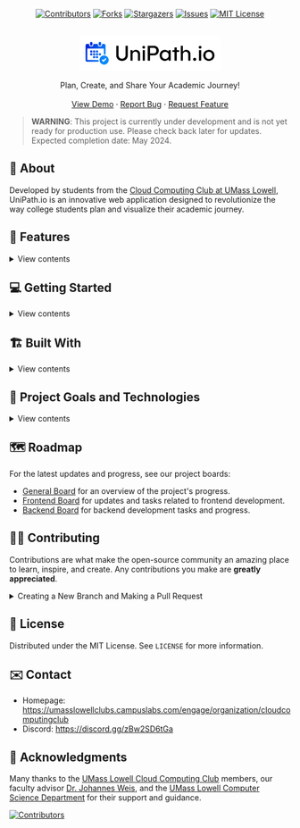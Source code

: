 
<div align="center">

[![Contributors](https://img.shields.io/github/contributors/UMLCloudComputing/UniPath.io.svg?style=for-the-badge)](https://github.com/UMLCloudComputing/UniPath.io/graphs/contributors)
[![Forks](https://img.shields.io/github/forks/UMLCloudComputing/UniPath.io.svg?style=for-the-badge)](https://github.com/UMLCloudComputing/UniPath.io/network/members)
[![Stargazers](https://img.shields.io/github/stars/UMLCloudComputing/UniPath.io.svg?style=for-the-badge)](https://github.com/UMLCloudComputing/UniPath.io/stargazers)
[![Issues](https://img.shields.io/github/issues/UMLCloudComputing/UniPath.io.svg?style=for-the-badge)](https://github.com/UMLCloudComputing/UniPath.io/issues)
[![MIT License](https://img.shields.io/github/license/UMLCloudComputing/UniPath.io.svg?style=for-the-badge)](https://github.com/UMLCloudComputing/UniPath.io/blob/master/LICENSE)

</div>

<br />
<div align="center">
    <a href="https://github.com/UMLCloudComputing/UniPath.io">
        <img src="./docs/Images/logo_background_white.png" alt="Logo" width="50%" height="50%">
    </a>
    <p align="center">
        Plan, Create, and Share Your Academic Journey!
        <br />
        <br />
        <a href="https://www.unipath.io">View Demo</a>
        ·
        <a href="https://github.com/UMLCloudComputing/UniPath.io/issues">Report Bug</a>
        ·
        <a href="https://github.com/UMLCloudComputing/UniPath.io/issues">Request Feature</a>
    </p>
</div>

> **WARNING**: This project is currently under development and is not yet ready for production use. Please check back later for updates. Expected completion date: May 2024.


## 📘 About

Developed by students from the [Cloud Computing Club at UMass Lowell](https://umasslowellclubs.campuslabs.com/engage/organization/cloudcomputingclub), UniPath.io is an innovative web application designed to revolutionize the way college students plan and visualize their academic journey.

## 🚀 Features

<details>
<summary>View contents</summary>

- 💎 **Degree Path Planning**
    - Craft a detailed degree plan by entering courses and their prerequisites.
    - Define your academic goals and structure your semesters ahead.
    - Input and manage degree requirements to ensure all academic goals are met.

- 📊 **Visual Progress Tracking & Analysis**
    - Get a clear visual representation of your academic journey with color-coded progress indicators.
    - Define and visualize prerequisites and co-requisites to understand course sequences.
    - Our system analyzes your plan to confirm the validity of your course sequence.

- 👥 **Collaborative Planning & Community Engagement**
    - Share your degree pathway with peers and advisors for collaborative planning and feedback.
    - Compare your academic plan with others to explore different pathways and find the best fit for your educational aspirations.
    - Engage with a community of students navigating their own academic paths, share insights, and gain inspiration.

</details>

## 💻 Getting Started

<details>
<summary>View contents</summary>

### ⚠️ Prerequisites

- Node.js and NPM or Docker for running the application.
- AWS account for AWS Amplify.

### 🔽 Installation

1. Clone the repository:

    ```sh
    git clone https://github.com/UMLCloudComputing/UniPath.io.git
    ```

2. Navigate to the project directory:

    ```sh
    cd UniPath.io
    ```

3. Install NPM packages:

    ```sh
    npm install
    ```

### 🛠️ Setup AWS Amplify CLI

First, install the AWS Amplify CLI globally:

```sh
npm install -g @aws-amplify/cli
```

#### Configure Amplify Profile

- Make a new profile: 

    ```sh
    npx ampx configure profile
    ```

    Hit Enter.

    Note: If there's already a profile, then use:

    ```sh
    npx ampx configure profile --name [insert name of profile you want here]
    ```

    It should automatically switch.

#### Add Secrets

1. **Navigate to Amplify Console for Secrets**: For Cloud Computing Club members, go to the [Amplify console (All apps > UniPath.io > Secret management)](https://us-east-1.console.aws.amazon.com/amplify/apps/d3c5lsis3camij/variables) and copy the values for below. For others, you will need to generate your own client ID and secret with your google account.

2. **Configure Google Client ID**:

    ```sh
    npx ampx secret set GOOGLE_CLIENT_ID
    [your_client_id_here]
    ```

    Replace `[your_client_id_here]` from the client ID above, then paste in the value. Hit enter.

3. **Configure Google Client Secret**:

    ```sh
    npx ampx secret set GOOGLE_CLIENT_SECRET
    [your_client_secret_here]
    ```

    Replace `[your_client_secret_here]` from the client secret secret, then paste in the value. Hit enter.

### ▶️ Running the Application

To run the application locally, you need to run the Amplify sandbox command to create the backend cloud resources and the npm run dev command for the frontend. You will need to keep both commands running in two separate terminals.

Start the Amplify sandbox command. This will provision the AWS backend resources. Keep this command running in the background.

```sh
npx ampx sandbox
```

Open a new terminal and start the frontend application:

```sh
npm run dev
```

Visit <http://localhost:3000> to view UniPath.io in your browser.


### 🔄 Updating the Project

When developing for UniPath.io, it is important to keep the project up to date with the latest changes. To update the project and pull the latest changes from GitHub, follow these steps:

1. Navigate to the project directory:

    ```sh
    cd UniPath.io
    ```

2. Pull the latest changes from the GitHub repository. It is important to pull the latest changes before creating a new feature branch. 

    ```sh
    git pull
    ```

3. Install NPM packages. This will update the project with the latest dependencies:

    ```sh
    npm install
    ```

That's it! You're all set to start developing with the latest version of UniPath.io.

</details>


## 🏗 Built With

<details>
<summary>View contents</summary>

- Front End
    - ![React JS](https://img.shields.io/badge/React_JS-20232A?style=for-the-badge&logo=react&logoColor=61DAFB)
    - ![Next JS](https://img.shields.io/badge/Next_JS-000000?style=for-the-badge&logo=next.js&logoColor=white)
    - ![MUI](https://img.shields.io/badge/MUI-007FFF?style=for-the-badge&logo=mui&logoColor=white)

- Back End
    - ![AWS Amplify](https://img.shields.io/badge/AWS_Amplify-FF9900?style=for-the-badge&logo=awsamplify&logoColor=white)
    - ![AWS DynamoDB](https://img.shields.io/badge/AWS_DynamoDB-4053D6?style=for-the-badge&logo=amazon-dynamodb&logoColor=white)
    - ![AWS Lambda](https://img.shields.io/badge/AWS_Lambda-FF9900?style=for-the-badge&logo=awslambda&logoColor=white)

- Other Tools/Technologies:
    - ![git](https://img.shields.io/badge/Git-F05032?style=for-the-badge&logo=git&logoColor=white)
    - ![Docker](https://img.shields.io/badge/Docker-2496ED?style=for-the-badge&logo=docker&logoColor=white)
    - ![Infastructure as Code](https://img.shields.io/badge/Infastructure_as_Code-FFA500?style=for-the-badge&logo=terraform&logoColor=white)

</details>

## 📝 Project Goals and Technologies

<details>
<summary>View contents</summary>

- **Project Management**: Apply agile methodologies such as Scrum and Kanban to enhance collaboration and efficiency.

    ![Scrum](https://img.shields.io/badge/-Scrum-blue?style=for-the-badge&logo=scrumalliance)
    ![Kanban](https://img.shields.io/badge/-Kanban-green?style=for-the-badge&logo=kanban)

- **Cloud Computing**: Gain in-depth knowledge of AWS services and cloud-native solutions.

    ![AWS](https://img.shields.io/badge/-AWS-orange?style=for-the-badge&logo=Amazon-AWS)
    ![Cloud Native](https://img.shields.io/badge/-Cloud%20Native-blue?style=for-the-badge&logo=Cloud-Native-Computing-Foundation)

- **DevOps**: Master continuous integration, continuous deployment, and infrastructure as code.

    ![CI/CD](https://img.shields.io/badge/-CI%2FCD-brightgreen?style=for-the-badge&logo=Jenkins)
    ![Infrastructure as Code](https://img.shields.io/badge/-Infrastructure%20as%20Code-lightgrey?style=for-the-badge&logo=terraform)

- **Software Engineering (SWE)**: Embrace best practices, design patterns, and modern development techniques, including version control with Git.

    ![Best Practices](https://img.shields.io/badge/-Best%20Practices-ff69b4?style=for-the-badge)
    ![Design Patterns](https://img.shields.io/badge/-Design%20Patterns-9cf?style=for-the-badge)
    ![Git](https://img.shields.io/badge/-Git-F05032?style=for-the-badge&logo=git)

- **Frontend Web Development**: Develop dynamic and responsive web applications using JavaScript and modern frameworks.

    ![JavaScript](https://img.shields.io/badge/-JavaScript-F7DF1E?style=for-the-badge&logo=javascript)
    ![React](https://img.shields.io/badge/-React-20232A?style=for-the-badge&logo=react)

</details>


## 🗺️ Roadmap

For the latest updates and progress, see our project boards:

- [General Board](https://github.com/orgs/UMLCloudComputing/projects/1/views/1) for an overview of the project's progress.
- [Frontend Board](https://github.com/orgs/UMLCloudComputing/projects/3/views/1) for updates and tasks related to frontend development.
- [Backend Board](https://github.com/orgs/UMLCloudComputing/projects/6/views/1) for backend development tasks and progress.


## 👨‍💻 Contributing

Contributions are what make the open-source community an amazing place to learn, inspire, and create. Any contributions you make are **greatly appreciated**.

<details>
<summary>Creating a New Branch and Making a Pull Request</summary>

Follow these steps to contribute to the project with a new feature or bug fix:

### Step 1: Create a New Branch
Before starting your work, ensure you're on the `main` branch and that it's up to date.

```sh
git checkout main
git pull origin main
```

Create a new branch for your feature or bug fix. Follow a naming convention like `feature/<feature-name>` or `bugfix/<bug-name>`.

```sh
git checkout -b feature/my-new-feature
# or
git checkout -b bugfix/my-bug-fix
```

### Step 2: Make Your Changes
Implement your feature or fix the bug in your branch. Commit your changes using clear, concise, and conventional commit messages following the guidelines at [conventionalcommits.org](https://www.conventionalcommits.org).

```sh
git add .
git commit -m "feat: add my new feature"
# or
git commit -m "fix: correct a bug"
```

Optionally, if you assigned yourself an issue, you can automatically create and link a branch using the GitHub UI. Click on the "Create a branch" button and select the option to create a new branch for the issue.

### Step 3: Push Your Changes
Push your changes to the repository.

```sh
git push origin feature/my-new-feature
# or
git push origin bugfix/my-bug-fix
```

#### Style Guide
- Use clear, concise, and conventional commit messages.
- Follow the best software development practices and write clean, maintainable code.
- For ReactJS, follow this style guide: <https://dev.to/abrahamlawson/react-style-guide-24pp>. Except use indendantation of 4 spaces instead of 2.

### Step 4: Create a Pull Request
Go to the GitHub repository page and click on the "Pull request" button. Select your branch and provide a detailed description of your changes. Explain why your changes should be merged into the main branch.

### Step 5: Review and Merge
Wait for the project maintainers to review your pull request. They may request changes. Once your pull request is approved, a project maintainer will merge it into the main branch.

Thank you for your contribution!

</details>


## 📄 License

Distributed under the MIT License. See `LICENSE` for more information.

## ✉️ Contact

- Homepage: <https://umasslowellclubs.campuslabs.com/engage/organization/cloudcomputingclub>
- Discord: <https://discord.gg/zBw2SD6tGa>

## 🎉 Acknowledgments

Many thanks to the [UMass Lowell Cloud Computing Club](https://umasslowellclubs.campuslabs.com/engage/organization/cloudcomputingclub) members, our faculty advisor [Dr. Johannes Weis](https://www.uml.edu/sciences/computer-science/people/weis-johannes.aspx), and the [UMass Lowell Computer Science Department](https://www.uml.edu/Sciences/computer-science/) for their support and guidance.


[![Contributors](https://contributors-img.web.app/image?repo=UMLCloudComputing/UniPath.io)](https://github.com/UMLCloudComputing/UniPath.io/graphs/contributors)
